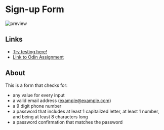 # Sign-up Form

![preview](https://user-images.githubusercontent.com/75941430/166899209-7d276d64-8a18-4b17-b999-2d715aa165d1.png)

## Links

- [Try testing here!](https://rolo-coding.github.io/signup-form)
- [Link to Odin Assignment](https://www.theodinproject.com/lessons/node-path-intermediate-html-and-css-sign-up-form)

## About

This is a form that checks for:

- any value for every input
- a valid email address ([example@example.com](mailto:example@example.com))
- a 9 digit phone number
- a password that includes at least 1 capitailzed letter, at least 1 number, and being at least 8 characters long
- a password confirmation that matches the password
